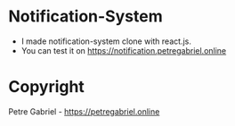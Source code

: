 # Notification-System
- I made notification-system clone with react.js.
- You can test it on https://notification.petregabriel.online

# Copyright
Petre Gabriel - https://petregabriel.online